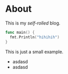 # About

This is my _self-rolled_ blog.

```go
func main() {
  fmt.Println("hihihih")
}
```

This is just a small example.

- asdasd
- asdasd
